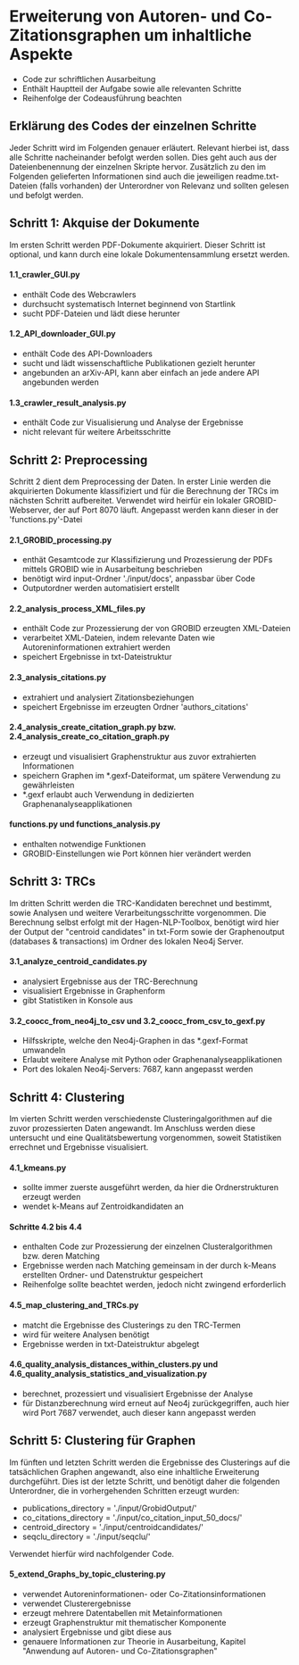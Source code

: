 # Erweiterung von Autoren- und Co-Zitationsgraphen um inhaltliche Aspekte
- Code zur schriftlichen Ausarbeitung
- Enthält Hauptteil der Aufgabe sowie alle relevanten Schritte
- Reihenfolge der Codeausführung beachten

## Erklärung des Codes der einzelnen Schritte
Jeder Schritt wird im Folgenden genauer erläutert. Relevant hierbei ist, dass alle Schritte nacheinander befolgt werden sollen. Dies geht auch aus der Dateienbenennung der einzelnen Skripte hervor. Zusätzlich zu den im Folgenden gelieferten Informationen sind auch die jeweiligen readme.txt-Dateien (falls vorhanden) der Unterordner von Relevanz und sollten gelesen und befolgt werden.

## Schritt 1: Akquise der Dokumente
Im ersten Schritt werden PDF-Dokumente akquiriert. Dieser Schritt ist optional, und kann durch eine lokale Dokumentensammlung ersetzt werden.

#### 1.1_crawler_GUI.py
- enthält Code des Webcrawlers
- durchsucht systematisch Internet beginnend von Startlink
- sucht PDF-Dateien und lädt diese herunter

#### 1.2_API_downloader_GUI.py
- enthält Code des API-Downloaders
- sucht und lädt wissenschaftliche Publikationen gezielt herunter
- angebunden an arXiv-API, kann aber einfach an jede andere API angebunden werden

#### 1.3_crawler_result_analysis.py
- enthält Code zur Visualisierung und Analyse der Ergebnisse
- nicht relevant für weitere Arbeitsschritte

## Schritt 2: Preprocessing
Schritt 2 dient dem Preprocessing der Daten. In erster Linie werden die akquirierten Dokumente klassifiziert und für die Berechnung der TRCs im nächsten Schritt aufbereitet. Verwendet wird heirfür ein lokaler GROBID-Webserver, der auf Port 8070 läuft. Angepasst werden kann dieser in der 'functions.py'-Datei

#### 2.1_GROBID_processing.py
- enthät Gesamtcode zur Klassifizierung und Prozessierung der PDFs mittels GROBID wie in Ausarbeitung beschrieben
- benötigt wird input-Ordner './input/docs', anpassbar über Code
- Outputordner werden automatisiert erstellt
  
#### 2.2_analysis_process_XML_files.py
- enthält Code zur Prozessierung der von GROBID erzeugten XML-Dateien
- verarbeitet XML-Dateien, indem relevante Daten wie Autoreninformationen extrahiert werden
- speichert Ergebnisse in txt-Dateistruktur

#### 2.3_analysis_citations.py
- extrahiert und analysiert Zitationsbeziehungen
- speichert Ergebnisse im erzeugten Ordner 'authors_citations'

#### 2.4_analysis_create_citation_graph.py bzw. 2.4_analysis_create_co_citation_graph.py
- erzeugt und visualisiert Graphenstruktur aus zuvor extrahierten Informationen
- speichern Graphen im *.gexf-Dateiformat, um spätere Verwendung zu gewährleisten
- *.gexf erlaubt auch Verwendung in dedizierten Graphenanalyseapplikationen

#### functions.py und functions_analysis.py
- enthalten notwendige Funktionen
- GROBID-Einstellungen wie Port können hier verändert werden



## Schritt 3: TRCs
Im dritten Schritt werden die TRC-Kandidaten berechnet und bestimmt, sowie Analysen und weitere Verarbeitungsschritte vorgenommen. Die Berechnung selbst erfolgt mit der Hagen-NLP-Toolbox, benötigt wird hier der Output der "centroid candidates" in txt-Form sowie der Graphenoutput (databases & transactions) im Ordner des lokalen Neo4j Server.

#### 3.1_analyze_centroid_candidates.py
- analysiert Ergebnisse aus der TRC-Berechnung
- visualisiert Ergebnisse in Graphenform
- gibt Statistiken in Konsole aus

#### 3.2_coocc_from_neo4j_to_csv und 3.2_coocc_from_csv_to_gexf.py
- Hilfsskripte, welche den Neo4j-Graphen in das *.gexf-Format umwandeln
- Erlaubt weitere Analyse mit Python oder Graphenanalyseapplikationen
- Port des lokalen Neo4j-Servers: 7687, kann angepasst werden


## Schritt 4: Clustering
Im vierten Schritt werden verschiedenste Clusteringalgorithmen auf die zuvor prozessierten Daten angewandt. Im Anschluss werden diese untersucht und eine Qualitätsbewertung vorgenommen, soweit Statistiken errechnet und Ergebnisse visualisiert.

#### 4.1_kmeans.py
- sollte immer zuerste ausgeführt werden, da hier die Ordnerstrukturen erzeugt werden
- wendet k-Means auf Zentroidkandidaten an

#### Schritte 4.2 bis 4.4
- enthalten Code zur Prozessierung der einzelnen Clusteralgorithmen bzw. deren Matching
- Ergebnisse werden nach Matching gemeinsam in der durch k-Means erstellten Ordner- und Datenstruktur gespeichert
- Reihenfolge sollte beachtet werden, jedoch nicht zwingend erforderlich

#### 4.5_map_clustering_and_TRCs.py
- matcht die Ergebnisse des Clusterings zu den TRC-Termen
- wird für weitere Analysen benötigt
- Ergebnisse werden in txt-Dateistruktur abgelegt

#### 4.6_quality_analysis_distances_within_clusters.py und 4.6_quality_analysis_statistics_and_visualization.py
- berechnet, prozessiert und visualisiert Ergebnisse der Analyse
- für Distanzberechnung wird erneut auf Neo4j zurückgegriffen, auch hier wird Port 7687 verwendet, auch dieser kann angepasst werden


## Schritt 5: Clustering für Graphen
Im fünften und letzten Schritt werden die Ergebnisse des Clusterings auf die tatsächlichen Graphen angewandt, also eine inhaltliche Erweiterung durchgeführt. Dies ist der letzte Schritt, und benötigt daher die folgenden Unterordner, die in vorhergehenden Schritten erzeugt wurden:
- publications_directory = './input/GrobidOutput/'
- co_citations_directory = './input/co_citation_input_50_docs/'
- centroid_directory = './input/centroidcandidates/'
- seqclu_directory = './input/seqclu/'

Verwendet hierfür wird nachfolgender Code.

#### 5_extend_Graphs_by_topic_clustering.py
- verwendet Autoreninformationen- oder Co-Zitationsinformationen
- verwendet Clusterergebnisse
- erzeugt mehrere Datentabellen mit Metainformationen
- erzeugt Graphenstruktur mit thematischer Komponente
- analysiert Ergebnisse und gibt diese aus
- genauere Informationen zur Theorie in Ausarbeitung, Kapitel "Anwendung auf Autoren- und Co-Zitationsgraphen"
